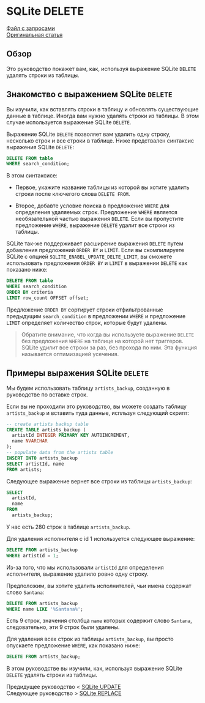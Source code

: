 # SQLite DELETE #########################

[Файл с запросами][querys]   
[Оригинальная статья][origin]

[querys]: ./querys.sql
[origin]: https://www.sqlitetutorial.net/sqlite-delete/

## Обзор ##############################

Это руководство покажет вам, как, используя выражение SQLite `DELETE` удалять строки из таблицы.

## Знакомство с выражением SQLite `DELETE`

Вы изучили, как вставлять строки в таблицу и обновлять существующие данные в таблице. Иногда вам нужно удалять строки из таблицы. В этом случае используется выражение SQLite `DELETE`.

Выражение SQLite `DELETE` позволяет вам удалить одну строку, несколько строк и все строки в таблице. Ниже предствален синтаксис выражения SQLite `DELETE`:

~~~ SQL ~~~~~~~~~~~~~~~~~~~~~~~~~~~~~~~
DELETE FROM table
WHERE search_condition;
~~~~~~~~~~~~~~~~~~~~~~~~~~~~~~~~~~~~~~~

В этом синтаксисе:

- Первое, укажите название таблицы из которой вы хотите удалить строки после ключегого слова `DELETE FROM`.

- Второе, добавте условие поиска в предложение `WHERE` для определения удаляемых строк. Предложение `WHERE` является необязательной частью выражения `DELETE`. Если вы пропустите предложение `WHERE`, выражение `DELETE` удалит все строки из таблицы.

SQLite так-же поддерживает расширение выражения `DELETE` путем добавления предложений `ORDER BY` и `LIMIT`. Если вы скомпилируете SQLite с опцией `SQLITE_ENABEL_UPDATE_DELTE_LIMIT`, вы сможете использовать предложения `ORDER BY` и `LIMIT` в выражении `DELETE` как показано ниже:

~~~ SQL ~~~~~~~~~~~~~~~~~~~~~~~~~~~~~~~
DELETE FROM table
WHERE search_condition
ORDER BY criteria
LIMIT row_count OFFSET offset;
~~~~~~~~~~~~~~~~~~~~~~~~~~~~~~~~~~~~~~~

Предложение `ORDER BY` сортирует строки отфильтрованные предыдущим `search_condition` в предложении `WHERE` и предложение `LIMIT` определяет количество строк, которые будут удалены.

> Обратите внимание, что когда вы используете выражение `DELETE` без предложения `WHERE` на таблице на которой нет триггеров. SQLite удилит все строки за раз, без прохода по ним. Эта функция называется оптимизацией усечения.

## Примеры выражения SQLite `DELETE`

Мы будем использовать таблицу `artists_backup`, созданную в руководстве по вставке строк.

Если вы не проходили это руководство, вы можете создать таблицу `artists_backup` и вставить туда данные, испльзуя следующий скрипт:

~~~ SQL ~~~~~~~~~~~~~~~~~~~~~~~~~~~~~~~
-- create artists backup table
CREATE TABLE artists_backup (
  artistId INTEGER PRIMARY KEY AUTOINCREMENT,
  name NVARCHAR
);
-- populate data from the artists table
INSERT INTO artists_backup
SELECT artistId, name
FROM artists;
~~~~~~~~~~~~~~~~~~~~~~~~~~~~~~~~~~~~~~~

Следующее выражение вернет все строки из таблицы `artists_backup`:

~~~ SQL ~~~~~~~~~~~~~~~~~~~~~~~~~~~~~~~
SELECT
  artistId,
  name
FROM
  artists_backup;
~~~~~~~~~~~~~~~~~~~~~~~~~~~~~~~~~~~~~~~

У нас есть 280 строк в таблице `artists_backup`.

Для удаления исполнителя с id 1 используется следующее выражение:

~~~ SQL ~~~~~~~~~~~~~~~~~~~~~~~~~~~~~~~
DELETE FROM artists_backup
WHERE artistId = 1;
~~~~~~~~~~~~~~~~~~~~~~~~~~~~~~~~~~~~~~~

Из-за того, что мы использовали `artistId` для определения исполнителя, выражение удалило ровно одну строку.

Предположим, вы хотите удалить исполнителей, чьи имена содержат слово `Santana`:

~~~ SQL ~~~~~~~~~~~~~~~~~~~~~~~~~~~~~~~
DELETE FROM artists_backup
WHERE name LIKE '%Santana%';
~~~~~~~~~~~~~~~~~~~~~~~~~~~~~~~~~~~~~~~

Есть 9 строк, значения столбца `name` которых содержит слово `Santana`, следовательно, эти 9 строк были удалены.

Для удаления всех строк из таблицы `artists_backup`, вы просто опускаете предложение `WHERE`, как показано ниже:

~~~ SQL ~~~~~~~~~~~~~~~~~~~~~~~~~~~~~~~
DELETE FROM artists_backup;
~~~~~~~~~~~~~~~~~~~~~~~~~~~~~~~~~~~~~~~

В этом руководстве вы изучили, как, используя выражение SQLite `DELETE` удалять строки из таблицы.

Предидущее руководство < [SQLite UPDATE][prev]  
Следующее руководство > [SQLite REPLACE][next]

[prev]: ../26_Update/translate.md
[next]: ../28_Replace/translate.md